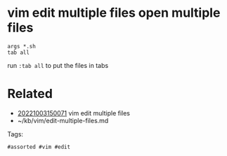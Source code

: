# vim edit multiple files open multiple files
```vim
args *.sh
tab all
```
run `:tab all` to put the files in tabs

# Related

- [20221003150071](/zet/20221003150071/README.md) vim edit multiple files
- ~/kb/vim/edit-multiple-files.md

Tags:

    #assorted #vim #edit
